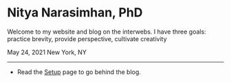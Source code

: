 # Nitya Narasimhan, PhD

Welcome to my website and blog on the interwebs. 
I have three goals: practice brevity, provide perspective, cultivate creativity

May 24, 2021
New York, NY


---

 * Read the [Setup](SETUP.md) page to go behind the blog.
